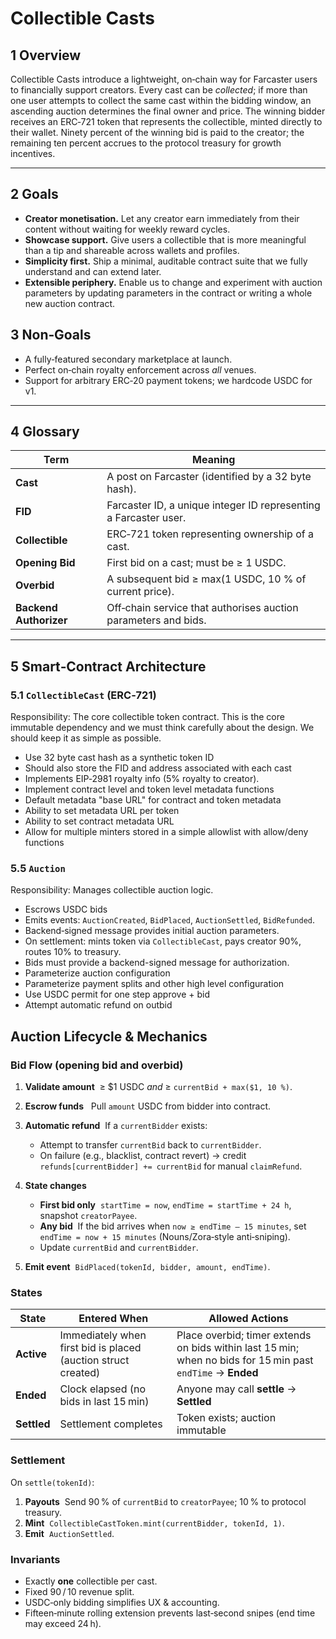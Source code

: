# Collectible Casts

## 1 Overview

Collectible Casts introduce a lightweight, on‑chain way for Farcaster users to financially support creators. Every cast can be _collected_; if more than one user attempts to collect the same cast within the bidding window, an ascending auction determines the final owner and price. The winning bidder receives an ERC‑721 token that represents the collectible, minted directly to their wallet. Ninety percent of the winning bid is paid to the creator; the remaining ten percent accrues to the protocol treasury for growth incentives.

---

## 2 Goals

- **Creator monetisation.** Let any creator earn immediately from their content without waiting for weekly reward cycles.
- **Showcase support.** Give users a collectible that is more meaningful than a tip and shareable across wallets and profiles.
- **Simplicity first.** Ship a minimal, auditable contract suite that we fully understand and can extend later.
- **Extensible periphery.** Enable us to change and experiment with auction parameters by updating parameters in the contract or writing a whole new auction contract.

## 3 Non‑Goals

- A fully‑featured secondary marketplace at launch.
- Perfect on‑chain royalty enforcement across _all_ venues.
- Support for arbitrary ERC‑20 payment tokens; we hardcode USDC for v1.

---

## 4 Glossary

| Term                   | Meaning                                                          |
| ---------------------- | ---------------------------------------------------------------- |
| **Cast**               | A post on Farcaster (identified by a 32 byte hash).              |
| **FID**                | Farcaster ID, a unique integer ID representing a Farcaster user. |
| **Collectible**        | ERC‑721 token representing ownership of a cast.                  |
| **Opening Bid**        | First bid on a cast; must be ≥ 1 USDC.                           |
| **Overbid**            | A subsequent bid ≥ max(1 USDC, 10 % of current price).           |
| **Backend Authorizer** | Off‑chain service that authorises auction parameters and bids.   |

---

## 5 Smart‑Contract Architecture

### 5.1 `CollectibleCast` (ERC‑721)

Responsibility: The core collectible token contract. This is the core immutable dependency and we must think carefully about the design. We should keep it as simple as possible.

- Use 32 byte cast hash as a synthetic token ID
- Should also store the FID and address associated with each cast
- Implements EIP‑2981 royalty info (5% royalty to creator).
- Implement contract level and token level metadata functions
- Default metadata "base URL" for contract and token metadata
- Ability to set metadata URL per token
- Ability to set contract metadata URL
- Allow for multiple minters stored in a simple allowlist with allow/deny functions

### 5.5 `Auction`

Responsibility: Manages collectible auction logic.

- Escrows USDC bids
- Emits events: `AuctionCreated`, `BidPlaced`, `AuctionSettled`, `BidRefunded`.
- Backend‑signed message provides initial auction parameters.
- On settlement: mints token via `CollectibleCast`, pays creator 90%, routes 10% to treasury.
- Bids must provide a backend-signed message for authorization.
- Parameterize auction configuration
- Parameterize payment splits and other high level configuration
- Use USDC permit for one step approve + bid
- Attempt automatic refund on outbid

## Auction Lifecycle & Mechanics

### Bid Flow (opening bid **and** overbid)

1. **Validate amount**  ≥ \$1 USDC _and_ ≥ `currentBid + max($1, 10 %)`.
2. **Escrow funds**   Pull `amount` USDC from bidder into contract.
3. **Automatic refund**  If a `currentBidder` exists:

   - Attempt to transfer `currentBid` back to `currentBidder`.
   - On failure (e.g., blacklist, contract revert) → credit `refunds[currentBidder] += currentBid` for manual `claimRefund`.

4. **State changes**

   - **First bid only**  `startTime = now`, `endTime = startTime + 24 h`, snapshot `creatorPayee`.
   - **Any bid**  If the bid arrives when `now ≥ endTime – 15 minutes`, set `endTime = now + 15 minutes` (Nouns/Zora‑style anti‑sniping).
   - Update `currentBid` and `currentBidder`.

5. **Emit event**  `BidPlaced(tokenId, bidder, amount, endTime)`.

### States

| State       | Entered When                                                  | Allowed Actions                                                                                             |
| ----------- | ------------------------------------------------------------- | ----------------------------------------------------------------------------------------------------------- |
| **Active**  | Immediately when first bid is placed (auction struct created) | Place overbid; timer extends on bids within last 15 min; when no bids for 15 min past `endTime` → **Ended** |
| **Ended**   | Clock elapsed (no bids in last 15 min)                        | Anyone may call **settle** → **Settled**                                                                    |
| **Settled** | Settlement completes                                          | Token exists; auction immutable                                                                             |

### Settlement

On `settle(tokenId)`:

1. **Payouts**  Send 90 % of `currentBid` to `creatorPayee`; 10 % to protocol treasury.
2. **Mint**  `CollectibleCastToken.mint(currentBidder, tokenId, 1)`.
3. **Emit**  `AuctionSettled`.

### Invariants

- Exactly **one** collectible per cast.
- Fixed 90 / 10 revenue split.
- USDC‑only bidding simplifies UX & accounting.
- Fifteen‑minute rolling extension prevents last‑second snipes (end time may exceed 24 h).
